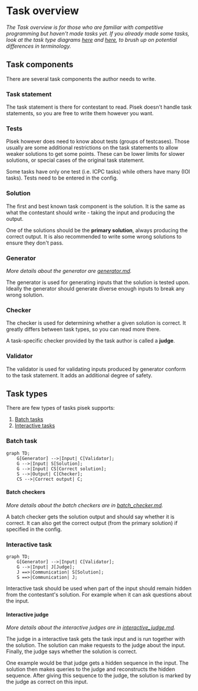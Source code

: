 # Task overview
*The Task overview is for those who are familiar with competitive programming but haven't made tasks yet.*
*If you already made some tasks, look at the task type diagrams [here](#batch-task) and [here](#interactive-task), to brush up on potential differences in terminology.*

## Task components

There are several task components the author needs to write.

### Task statement

The task statement is there for contestant to read.
Pisek doesn't handle task statements, so you are free to write them however you want.

### Tests

Pisek however does need to know about tests (groups of testcases). Those usually are
some additional restrictions on the task statements to allow weaker solutions to get some points.
These can be lower limits for slower solutions, or special cases of the original task statement.

Some tasks have only one test (i.e. ICPC tasks) while others have many (IOI tasks).
Tests need to be entered in the config.

### Solution

The first and best known task component is the solution.
It is the same as what the contestant should write - taking the input and producing the output.

One of the solutions should be the **primary solution**, always producing the correct output.
It is also recommended to write some wrong solutions to ensure they don't pass.

### Generator
*More details about the generator are [generator.md](./generator.md).*

The generator is used for generating inputs that the solution is tested upon.
Ideally the generator should generate diverse enough inputs to break any wrong solution.

### Checker

The checker is used for determining whether a given solution is correct.
It greatly differs between task types, so you can read more there.

A task-specific checker provided by the task author is called a **judge**.

### Validator

The validator is used for validating inputs produced by generator
conform to the task statement. It adds an additional degree of safety.

## Task types

There are few types of tasks pisek supports:
1. [Batch tasks](#batch-task)
2. [Interactive tasks](#interactive-task)

### Batch task

```mermaid
graph TD;
    G[Generator] -->|Input| C[Validator];
    G -->|Input| S[Solution];
    G -->|Input| CS[Correct solution];
    S -->|Output| C[Checker];
    CS -->|Correct output| C;
```

#### Batch checkers
*More details about the batch checkers are in [batch_checker.md](./batch_checker.md).*

A batch checker gets the solution output and should say whether it is correct.
It can also get the correct output (from the primary solution) if specified in the config.

### Interactive task

```mermaid
graph TD;
    G[Generator] -->|Input| C[Validator];
    G -->|Input| J[Judge];
    J ==>|Communication| S[Solution];
    S ==>|Communication| J;
```

Interactive task should be used when part of the input should remain hidden
from the contestant's solution. For example when it can ask questions about the input.

#### Interactive judge
*More details about the interactive judges are in [interactive_judge.md](./interactive_judge.md).*

The judge in a interactive task gets the task input and is run together with the solution.
The solution can make requests to the judge about the input. Finally, the judge says
whether the solution is correct.

One example would be that judge gets a hidden sequence in the input.
The solution then makes queries to the judge and reconstructs the hidden sequence.
After giving this sequence to the judge, the solution is marked by the judge
as correct on this input.
